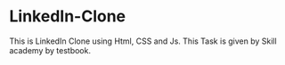 # LinkedIn-Clone
This is LinkedIn Clone using Html, CSS and Js. This Task is given by Skill academy by testbook. 
